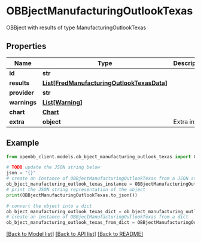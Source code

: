 # OBBjectManufacturingOutlookTexas

OBBject with results of type ManufacturingOutlookTexas

## Properties

Name | Type | Description | Notes
------------ | ------------- | ------------- | -------------
**id** | **str** |  | [optional] 
**results** | [**List[FredManufacturingOutlookTexasData]**](FredManufacturingOutlookTexasData.md) |  | [optional] 
**provider** | **str** |  | [optional] 
**warnings** | [**List[Warning]**](Warning.md) |  | [optional] 
**chart** | [**Chart**](Chart.md) |  | [optional] 
**extra** | **object** | Extra info. | [optional] 

## Example

```python
from openbb_client.models.ob_bject_manufacturing_outlook_texas import OBBjectManufacturingOutlookTexas

# TODO update the JSON string below
json = "{}"
# create an instance of OBBjectManufacturingOutlookTexas from a JSON string
ob_bject_manufacturing_outlook_texas_instance = OBBjectManufacturingOutlookTexas.from_json(json)
# print the JSON string representation of the object
print(OBBjectManufacturingOutlookTexas.to_json())

# convert the object into a dict
ob_bject_manufacturing_outlook_texas_dict = ob_bject_manufacturing_outlook_texas_instance.to_dict()
# create an instance of OBBjectManufacturingOutlookTexas from a dict
ob_bject_manufacturing_outlook_texas_from_dict = OBBjectManufacturingOutlookTexas.from_dict(ob_bject_manufacturing_outlook_texas_dict)
```
[[Back to Model list]](../README.md#documentation-for-models) [[Back to API list]](../README.md#documentation-for-api-endpoints) [[Back to README]](../README.md)



